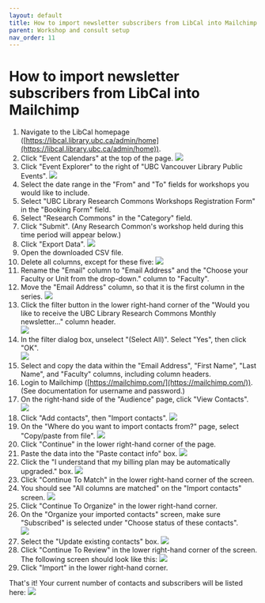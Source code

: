 ```yaml
---
layout: default
title: How to import newsletter subscribers from LibCal into Mailchimp
parent: Workshop and consult setup
nav_order: 11
---
```

# How to import newsletter subscribers from LibCal into Mailchimp
1. Navigate to the LibCal homepage ([https://libcal.library.ubc.ca/admin/home](https://libcal.library.ubc.ca/admin/home)).
2. Click "Event Calendars" at the top of the page.
![](../../assets/images/event_calendars.png)
3. Click "Event Explorer" to the right of "UBC Vancouver Library Public Events".
![](../../assets/images/event_explorer.png)
4. Select the date range in the "From" and "To" fields for workshops you would like to include.
5. Select "UBC Library Research Commons Workshops Registration Form" in the "Booking Form" field.
6. Select "Research Commons" in the "Category" field.
7. Click "Submit". (Any Research Common's workshop held during this time period will appear below.)
8. Click "Export Data".
![](../../assets/images/event_explorer_fields.png)
9. Open the downloaded CSV file.
10. Delete all columns, except for these five:
![](../../assets/images/five_columns.png)
11. Rename the "Email" column to "Email Address" and the "Choose your Faculty or Unit from the drop-down." column to "Faculty".
12. Move the "Email Address" column, so that it is the first column in the series.
![](../../assets/images/five_columns_revised.png)
13. Click the filter button in the lower right-hand corner of the "Would you like to receive the UBC Library Research Commons Monthly newsletter..." column header.    
![](../../assets/images/filter_button.png)
14. In the filter dialog box, unselect "(Select All)". Select "Yes", then click "OK".    
![](../../assets/images/filter_popup.png)
15. Select and copy the data within the "Email Address", "First Name", "Last Name", and "Faculty" columns, including column headers.
16. Login to Mailchimp ([https://mailchimp.com/](https://mailchimp.com/)). (See documentation for username and password.)
17. On the right-hand side of the "Audience" page, click "View Contacts".
![](../../assets/view_contacts.png)
18. Click "Add contacts", then "Import contacts".
![](../../assets/add_import_contacts.png)
19. On the "Where do you want to import contacts from?" page, select "Copy/paste from file".
![](../../assets/copy_paste_file.png)
20. Click "Continue" in the lower right-hand corner of the page.
21. Paste the data into the "Paste contact info" box.
![](../../assets/paste_excel.png)
22. Click the "I understand that my billing plan may be automatically upgraded." box.
![](../../assets/billing_plan.png)
23. Click "Continue To Match" in the lower right-hand corner of the screen.
24. You should see "All columns are matched" on the "Import contacts" screen.
![](../../assets/all_columns_matched.png)
25. Click "Continue To Organize" in the lower right-hand corner.
26. On the "Organize your imported contacts" screen, make sure "Subscribed" is selected under "Choose status of these contacts".  
![](../../assets/subscribed.png)
27. Select the "Update existing contacts" box.
![](../../assets/update_existing_contacts.png)
28. Click "Continue To Review" in the lower right-hand corner of the screen. The following screen should look like this:
![](../../assets/review_page.png)
29. Click "Import" in the lower right-hand corner.

That's it! Your current number of contacts and subscribers will be listed here:
![](../../assets/images/subscription_number.png)
